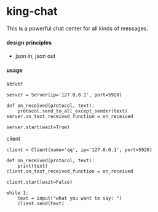 # king-chat
This is a powerful chat center for all kinds of messages.

#### design principles
* json in, json out

#### usage
server
```
server = Server(ip='127.0.0.1', port=5920)

def on_received(protocol, text):
    protocol.send_to_all_except_sender(text)
server.on_text_received_function = on_received

server.start(wait=True)
```

client
```
client = Client(name='qq', ip='127.0.0.1', port=5920)

def on_received(protocol, text):
    print(text)
client.on_text_received_function = on_received

client.start(wait=False)

while 1:
    text = input("what you want to say: ")
    client.send(text)
```
